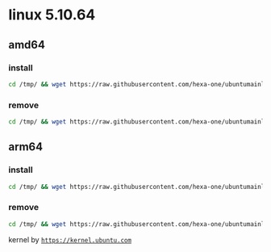 # linux 5.10.64

## amd64

### install
```bash
cd /tmp/ && wget https://raw.githubusercontent.com/hexa-one/ubuntumainline/main/catalog/5.10.64/install.sh && chmod +x install.sh && sudo ./install.sh -amd
```
### remove
```bash
cd /tmp/ && wget https://raw.githubusercontent.com/hexa-one/ubuntumainline/main/catalog/5.10.64/install.sh && chmod +x install.sh && sudo ./install.sh -r
```
## arm64

### install
```bash
cd /tmp/ && wget https://raw.githubusercontent.com/hexa-one/ubuntumainline/main/catalog/5.10.64/install.sh && chmod +x install.sh && sudo ./install.sh -arm
```
### remove
```bash
cd /tmp/ && wget https://raw.githubusercontent.com/hexa-one/ubuntumainline/main/catalog/5.10.64/install.sh && chmod +x install.sh && sudo ./install.sh -r
```


kernel by [`https://kernel.ubuntu.com`](https://kernel.ubuntu.com/)
